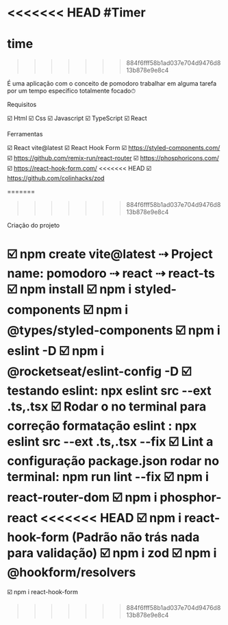 <<<<<<< HEAD
#Timer
=======
# time

>>>>>>> 884f6fff58b1ad037e704d9476d813b878e9e8c4

É uma aplicação com o conceito de pomodoro trabalhar em alguma tarefa por um tempo  especifico totalmente focado⏱ 

Requisitos

☑️  Html 
☑️  Css
☑️  Javascript
☑️  TypeScript
☑️ React

Ferramentas

☑️  React vite@latest
☑️  React Hook Form
☑️  https://styled-components.com/ 
☑️  https://github.com/remix-run/react-router
☑️  https://phosphoricons.com/
☑️  https://react-hook-form.com/
<<<<<<< HEAD
☑️  https://github.com/colinhacks/zod

=======
>>>>>>> 884f6fff58b1ad037e704d9476d813b878e9e8c4

Criação do projeto 

☑️ npm create vite@latest ⇢ Project name: pomodoro ⇢ react ⇢ react-ts
☑️ npm install
☑️ npm i styled-components
☑️ npm i @types/styled-components
☑️ npm i eslint -D
☑️ npm i @rocketseat/eslint-config -D
☑️ testando eslint: npx eslint src --ext .ts,.tsx
☑️ Rodar o no terminal para correção formatação eslint : npx eslint src --ext .ts,.tsx --fix
☑️ Lint a configuração package.json  rodar no terminal: npm run lint --fix
☑️ npm i react-router-dom 
☑️ npm i phosphor-react
<<<<<<< HEAD
☑️ npm i react-hook-form (Padrão não trás nada para validação)
☑️ npm i zod
☑️ npm i @hookform/resolvers
=======
☑️ npm i react-hook-form
>>>>>>> 884f6fff58b1ad037e704d9476d813b878e9e8c4
